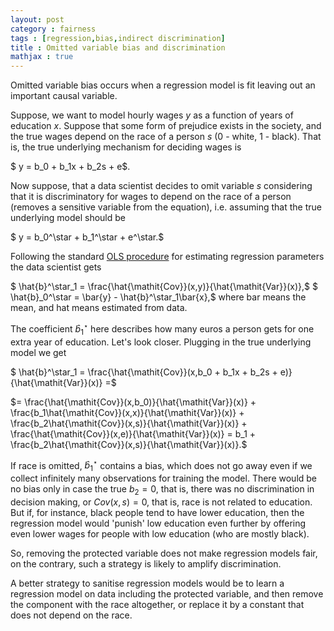 ```yaml
---
layout: post
category : fairness
tags : [regression,bias,indirect discrimination]
title : Omitted variable bias and discrimination
mathjax : true
---
```


Omitted variable bias occurs when a regression model is fit leaving out an important causal variable.  

Suppose, we want to model hourly wages $y$ as a function of years of education $x$. Suppose that some form of prejudice exists in the society, and the true wages depend on the race of a person $s$ (0 - white, 1 - black). That is, the true underlying mechanism for deciding wages is

$ y = b_0 + b_1x + b_2s + e$.

Now suppose, that a data scientist decides to omit variable $s$ considering that it is discriminatory for wages to depend on the race of a person (removes a sensitive variable from the equation), i.e. assuming that the true underlying model should be 

$ y = b_0^\star + b_1^\star + e^\star.$

Following the standard [OLS procedure](https://en.wikipedia.org/wiki/Ordinary_least_squares) for estimating regression parameters the data scientist gets

$ \hat{b}^\star_1 = \frac{\hat{\mathit{Cov}}(x,y)}{\hat{\mathit{Var}}(x)},$
$ \hat{b}_0^\star = \bar{y} - \hat{b}^\star_1\bar{x},$
where bar means the mean, and hat means estimated from data. 

The coefficient $\hat{b}^\star_1$ here describes how many euros a person gets for one extra year of education. Let's look closer. Plugging in the true underlying model we get 

$ \hat{b}^\star_1 = \frac{\hat{\mathit{Cov}}(x,b_0 + b_1x + b_2s + e)}{\hat{\mathit{Var}}(x)} =$

$= \frac{\hat{\mathit{Cov}}(x,b_0)}{\hat{\mathit{Var}}(x)}  + \frac{b_1\hat{\mathit{Cov}}(x,x)}{\hat{\mathit{Var}}(x)}  + \frac{b_2\hat{\mathit{Cov}}(x,s)}{\hat{\mathit{Var}}(x)} + \frac{\hat{\mathit{Cov}}(x,e)}{\hat{\mathit{Var}}(x)} = b_1 + \frac{b_2\hat{\mathit{Cov}}(x,s)}{\hat{\mathit{Var}}(x)}.$

If race is omitted, $\hat{b}^\star_1$ contains a bias, which does not go away even if we collect infinitely many observations for training the model. There would be no bias only in case the true $b_2 = 0$, that is, there was no discrimination in decision making, or $\mathit{Cov}(x,s) = 0$, that is, race is not related to education. But if, for instance, black people tend to have lower education, then the regression model would 'punish' low education even further by offering even lower wages for people with low education (who are mostly black).

So, removing the protected variable does not make regression models fair, on the contrary, such a strategy is likely to amplify discrimination. 

A better strategy to sanitise regression models would be to learn a regression model on data including the protected variable, and then remove the component with the race altogether, or replace it by a constant that does not depend on the race. 

